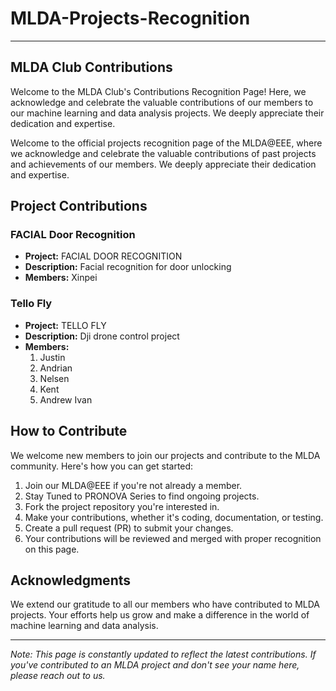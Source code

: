 # MLDA-Projects-Recognition

---
MLDA Club Contributions
---

Welcome to the MLDA Club's Contributions Recognition Page! Here, we acknowledge and celebrate the valuable contributions of our members to our machine learning and data analysis projects. We deeply appreciate their dedication and expertise.

Welcome to the official projects recognition page of the MLDA@EEE, where we acknowledge and celebrate the valuable contributions of past projects and achievements of our members. We deeply appreciate their dedication and expertise.

## Project Contributions

### FACIAL Door Recognition
- **Project:** FACIAL DOOR RECOGNITION
- **Description:** Facial recognition for door unlocking
- **Members:** Xinpei 

### Tello Fly
- **Project:** TELLO FLY
- **Description:** Dji drone control project
- **Members:**
  1. Justin
  2. Andrian
  3. Nelsen
  4. Kent
  5. Andrew Ivan

## How to Contribute

We welcome new members to join our projects and contribute to the MLDA community. Here's how you can get started:

1. Join our MLDA@EEE if you're not already a member.
2. Stay Tuned to PRONOVA Series to find ongoing projects.
3. Fork the project repository you're interested in.
4. Make your contributions, whether it's coding, documentation, or testing.
5. Create a pull request (PR) to submit your changes.
6. Your contributions will be reviewed and merged with proper recognition on this page.

## Acknowledgments

We extend our gratitude to all our members who have contributed to MLDA projects. Your efforts help us grow and make a difference in the world of machine learning and data analysis.

---

*Note: This page is constantly updated to reflect the latest contributions. If you've contributed to an MLDA project and don't see your name here, please reach out to us.*
